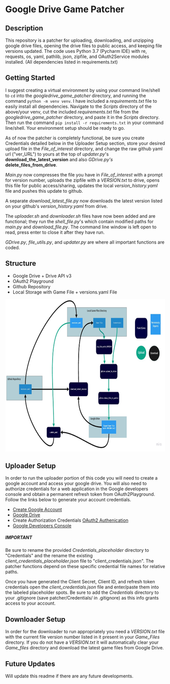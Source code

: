 # Google Drive Game Patcher

## Description
This repository is a patcher for uploading, downloading, and unzipping google drive files, opening the drive files to public access, 
and keeping file versions updated. The code uses Python 3.7 (Pycharm IDE) with re, requests, os, yaml, pathlib, json, zipfile, and OAuth2Service modules installed.
(All dependencies listed in requirements.txt)

## Getting Started
I suggest creating a virtual environment by using your command line/shell to `cd` into the *googledrive_game_patcher* directory, and running the command `python -m venv venv`. 
I have included a *requirements.txt* file to easily install all dependencies. Navigate to the *Scripts* directory of the above/your venv, cut the included *requirements.txt* file
from the *googledrive_game_patcher* directory, and paste it in the *Scripts* directory. Then run the command `pip install -r requirements.txt` in your command line/shell.
Your environment setup should be ready to go.

As of now the patcher is completely functional, be sure you create Credentials detailed below in the Uploader Setup section, store your desired upload file in the *File_of_interest* directory, 
and change the raw github yaml url ("ver_URL") to yours at the top of *updater.py*'s **download_the_latest_version** and also *GDrive.py's* **delete_files_from_drive**.

*Main.py* now compresses the file you have in *File_of_interest* with a prompt for version number, uploads the zipfile with a *VERSION.txt* to drive,
opens this file for public access/sharing, updates the local *version_history.yaml* file and pushes this update to github.

A separate *download_latest_file.py* now downloads the latest version listed on your github's *version_history.yaml* from drive.

The *uploader.sh* and *downloader.sh* files have now been added and are functional; they run the *shell_file.py*'s which contain modified paths for *main.py* and *download_file.py*.
The command line window is left open to read, press enter to close it after they have run.

*GDrive.py*, *file_utils.py*, and *updater.py* are where all important functions are coded.

## Structure
- Google Drive + Drive API v3
- OAuth2 Playground
- Github Repository
- Local Storage with Game File + versions.yaml File

<p align="center">
    <img width="811" height="480" src="Documentation/Patcher_Structure.jpg">
</p>


## Uploader Setup
In order to run the uploader portion of this code you will need to create a google account and access your google drive. 
You will also need to authorize credentials for a web application in the Google developers console and obtain a permanent refresh token from OAuth2Playground. 
Follow the links below to generate your account credentials.
 
- [Create Google Account](https://accounts.google.com/signup/v2/webcreateaccount?hl=en&flowName=GlifWebSignIn&flowEntry=SignUp)
- [Google Drive](https://drive.google.com/)
- Create Authorization Credentials [OAuth2 Authenication](https://developers.google.com/adwords/api/docs/guides/authentication)
- [Google Developers Console](https://console.developers.google.com/)

##### **IMPORTANT**
Be sure to rename the provided *Credentials_placeholder* directory to "Credentials" and the rename the existing *client_credentials_placeholder.json* file to "client_credentials.json".
The patcher functions depend on these specific credential file names for relative paths.

Once you have generated the Client Secret, Client ID, and refresh token credentials open the *client_credentials.json* file and enter/paste them into the labeled placeholder spots. 
Be sure to add the *Credentials* directory to your .gitignore (save patcher/Credentials/ in .gitignore) as this info grants access to your account.





## Downloader Setup
In order for the downloader to run appropriately you need a *VERSION.txt* file with the current file version number listed in it present in your *Game_Files* directory.
If you do not have a *VERSION.txt* it will automatically clear your *Game_files* directory and download the latest game files from Google Drive.

## Future Updates
Will update this readme if there are any future developments.
